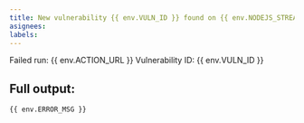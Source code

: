 ```yaml
---
title: New vulnerability {{ env.VULN_ID }} found on {{ env.NODEJS_STREAM }}
asignees:
labels:
---
```

Failed run: {{ env.ACTION_URL }}
Vulnerability ID: {{ env.VULN_ID }}

Full output:
--------------------
```
{{ env.ERROR_MSG }}
```

